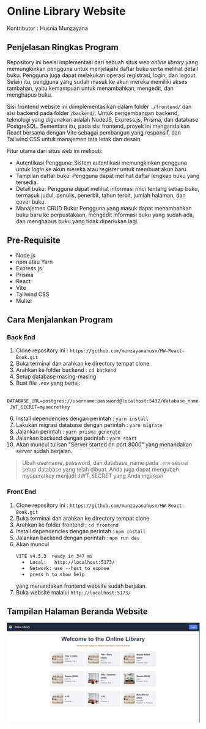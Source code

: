 # Online Library Website
Kontributor : Husnia Munzayana

## Penjelasan Ringkas Program
Repository ini beeisi implementasi dari sebuah situs web _online library_ yang memungkinkan pengguna untuk menjelajahi daftar buku serta melihat detail buku. Pengguna juga dapat melakukan operasi registrasi, login, dan logout. Selain itu, pengguna yang sudah masuk ke akun mereka memiliki akses tambahan, yaitu kemampuan untuk menambahkan, mengedit, dan menghapus buku.

Sisi frontend website ini diimplementasikan dalam folder `./frontend/` dan sisi backend pada folder `/backend/`. Untuk pengembangan backend, teknologi yang digunakan adalah NodeJS, Express.js, Prisma, dan database PostgreSQL. Sementara itu, pada sisi frontend, proyek ini mengandalkan React bersama dengan Vite sebagai pembangun yang responsif, dan Tailwind CSS untuk manajemen tata letak dan desain.

Fitur utama dari situs web ini meliputi:
- Autentikasi Pengguna: Sistem autentikasi memungkinkan pengguna untuk _login_ ke akun mereka atau _register_ untuk membuat akun baru.
- Tampilan daftar buku: Pengguna dapat melihat daftar lengkap buku yang tersedia.
- Detail buku: Pengguna dapat melihat informasi rinci tentang setiap buku, termasuk judul, penulis, penerbit, tahun terbit, jumlah halaman, dan cover buku.
- Manajemen CRUD Buku: Pengguna yang masuk dapat menambahkan buku baru ke perpustakaan, mengedit informasi buku yang sudah ada, dan menghapus buku yang tidak diperlukan lagi.

## Pre-Requisite
- Node.js
- npm atau Yarn
- Express.js
- Prisma
- React
- Vite
- Tailwind CSS
- Multer

## Cara Menjalankan Program
### Back End
1. Clone repository ini : `https://github.com/munzayanahusn/HW-React-Book.git`
2. Buka terminal dan arahkan ke directory tempat clone
3. Arahkan ke folder backend : `cd backend`
4. Setup database masing-masing
5. Buat file `.env` yang berisi:
  ```
   DATABASE_URL=postgres://username:password@localhost:5432/database_name
   JWT_SECRET=mysecretkey
  ```
6. Install dependencies dengan perintah : `yarn install`
7. Lakukan migrasi database dengan perintah : `yarn migrate`
8. Jalankan perintah : `yarn prisma generate`
9. Jalankan backend dengan perintah : `yarn start`
10. Akan muncul tulisan "Server started on port 8000" yang menandakan server sudah berjalan.

> Ubah username, password, dan database_name pada `.env` sesuai setup database yang telah dibuat. Anda juga dapat mengubah mysecretkey menjadi JWT_SECRET yang Anda inginkan

### Front End
1. Clone repository ini : `https://github.com/munzayanahusn/HW-React-Book.git`
2. Buka terminal dan arahkan ke directory tempat clone
3. Arahkan ke folder frontend : `cd frontend`
4. Install dependencies dengan perintah : `npm install`
5. Jalankan backend dengan perintah : `npm run dev`
6. Akan muncul
    ```
    VITE v4.5.3  ready in 347 ms
      ➜  Local:   http://localhost:5173/
      ➜  Network: use --host to expose
      ➜  press h to show help
    ```
    yang menandakan frontend website sudah berjalan.
7. Buka website malalui `http://localhost:5173/`

## Tampilan Halaman Beranda Website
![Screenshot HomePage Online Library Website](./docs/screenshot-homepage.png)
